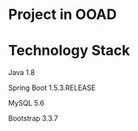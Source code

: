 # Project in OOAD

# Technology Stack 

Java 1.8

Spring Boot 1.5.3.RELEASE

MySQL 5.6

Bootstrap 3.3.7
